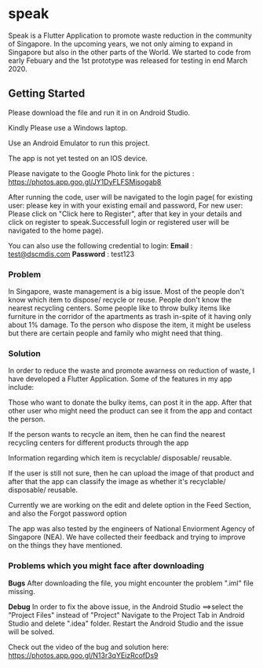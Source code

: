 # speak

Speak is a Flutter Application to promote waste reduction in the community of Singapore. In the upcoming years, we not only aiming to expand in Singapore but also in the other parts of the World. We started to code from early Febuary and the 1st prototype was released for testing in end March 2020.

## Getting Started

Please download the file and run it in on Android Studio.

Kindly Please use a Windows laptop.

Use an Android Emulator to run this project.

The app is not yet tested on an IOS device.

Please navigate to the Google Photo link for the pictures : https://photos.app.goo.gl/JY1DyFLFSMisogab8

After running the code, user will be navigated to the login page( for existing user: please key in with your existing email and password, For new user: Please click on "Click here to Register", after that key in your details and click on register to speak.Successfull login or registered user will be navigated to the home page).

You can also use the following credential to login:
**Email** : test@dscmdis.com
**Password** : test123

### Problem

In Singapore, waste management is a big issue. Most of the people don't know which item to dispose/ recycle or reuse. People don't know the nearest recycling centers. Some people like to throw bulky items like furniture in the corridor of the apartments as trash in-spite of it having only about 1% damage. To the person who dispose the item, it might be useless but there are certain people and family who might need that thing.

### Solution

In order to reduce the waste and promote awarness on reduction of waste, I have developed a Flutter Application. Some of the features in my app include:

Those who want to donate the bulky items, can post it in the app. After that other user who might need the product can see it from the app and contact the person.

If the person wants to recycle an item, then he can find the nearest recycling centers for different products through the app

Information regarding which item is recyclable/ disposable/ reusable.

If the user is still not sure, then he can upload the image of that product and after that the app can classify the image as whether it's recyclable/ disposable/ reusable.



Currently we are working on the edit and delete option in the Feed Section, and also the Forgot password option

The app was also tested by the engineers of National Enviorment Agency of Singapore (NEA). We have collected their feedback and trying to improve on the things they have mentioned.

### Problems which you might face after downloading 
**Bugs**
After downloading the file, you might encounter the problem ".iml" file missing.

**Debug**
In order to fix the above issue, in the Android Studio ==>select the "Project Files" instead of "Project"
Navigate to the Project Tab in Android Studio and delete ".idea" folder.
Restart the Android Studio and the issue will be solved.

Check out the video of the bug and solution here: https://photos.app.goo.gl/N13r3qYEizRcofDs9

